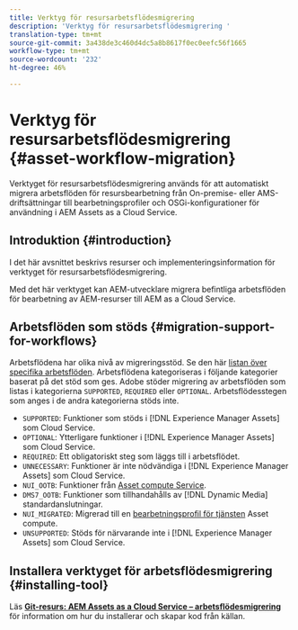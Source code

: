 ```yaml
---
title: Verktyg för resursarbetsflödesmigrering
description: 'Verktyg för resursarbetsflödesmigrering '
translation-type: tm+mt
source-git-commit: 3a438de3c460d4dc5a8b8617f0ec0eefc56f1665
workflow-type: tm+mt
source-wordcount: '232'
ht-degree: 46%

---
```



# Verktyg för resursarbetsflödesmigrering {#asset-workflow-migration}

Verktyget för resursarbetsflödesmigrering används för att automatiskt migrera arbetsflöden för resursbearbetning från On-premise- eller AMS-driftsättningar till bearbetningsprofiler och OSGi-konfigurationer för användning i AEM Assets as a Cloud Service.

## Introduktion {#introduction}

I det här avsnittet beskrivs resurser och implementeringsinformation för verktyget för resursarbetsflödesmigrering.

Med det här verktyget kan AEM-utvecklare migrera befintliga arbetsflöden för bearbetning av AEM-resurser till AEM as a Cloud Service.

## Arbetsflöden som stöds {#migration-support-for-workflows}

Arbetsflödena har olika nivå av migreringsstöd. Se den här [listan över specifika arbetsflöden](https://github.com/adobe/aem-cloud-migration/blob/master/src/main/resources/workflowSteps.properties). Arbetsflödena kategoriseras i följande kategorier baserat på det stöd som ges. Adobe stöder migrering av arbetsflöden som listas i kategorierna `SUPPORTED`, `REQUIRED` eller `OPTIONAL`. Arbetsflödesstegen som anges i de andra kategorierna stöds inte.

* `SUPPORTED`: Funktioner som stöds i  [!DNL Experience Manager Assets] som Cloud Service.
* `OPTIONAL`: Ytterligare funktioner i  [!DNL Experience Manager Assets] som Cloud Service.
* `REQUIRED`: Ett obligatoriskt steg som läggs till i arbetsflödet.
* `UNNECESSARY`: Funktioner är inte nödvändiga i  [!DNL Experience Manager Assets] som Cloud Service.
* `NUI_OOTB`: Funktioner från  [Asset compute Service](/help/assets/asset-microservices-configure-and-use.md).
* `DMS7_OOTB`: Funktioner som tillhandahålls av  [!DNL Dynamic Media] standardanslutningar.
* `NUI_MIGRATED`: Migrerad till en  [bearbetningsprofil för tjänsten](/help/assets/asset-microservices-configure-and-use.md) Asset compute.
* `UNSUPPORTED`: Stöds för närvarande inte i  [!DNL Experience Manager Assets] som Cloud Service.

## Installera verktyget för arbetsflödesmigrering {#installing-tool}

Läs **[Git-resurs: AEM Assets as a Cloud Service – arbetsflödesmigrering](https://github.com/adobe/aem-cloud-migration)** för information om hur du installerar och skapar kod från källan.
